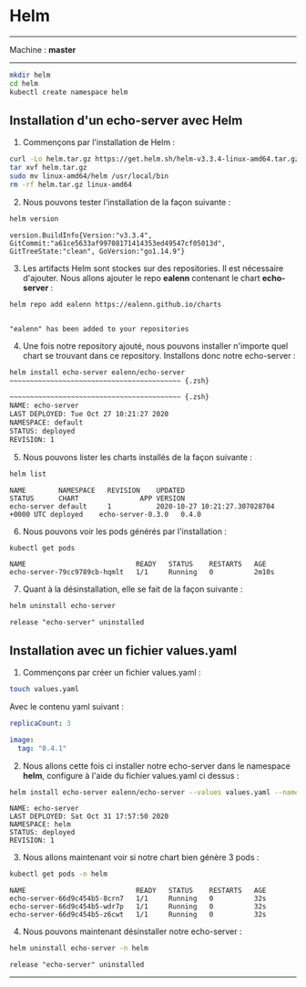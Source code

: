 # Helm

<hr>

Machine : **master**

<hr>

~~~~~~~~~~~~~~~~~~~~~~~~~~~~~~~~~~~~~~~~~~ {.zsh .numberLines}
mkdir helm
cd helm
kubectl create namespace helm
~~~~~~~~~~~~~~~~~~~~~~~~~~~~~~~~~~~~~~~~~~

## Installation d'un echo-server avec Helm

1. Commençons par l'installation de Helm :

~~~~~~~~~~~~~~~~~~~~~~~~~~~~~~~~~~~~~~~~~~ {.zsh .numberLines}
curl -Lo helm.tar.gz https://get.helm.sh/helm-v3.3.4-linux-amd64.tar.gz
tar xvf helm.tar.gz
sudo mv linux-amd64/helm /usr/local/bin
rm -rf helm.tar.gz linux-amd64
~~~~~~~~~~~~~~~~~~~~~~~~~~~~~~~~~~~~~~~~~~

2. Nous pouvons tester l'installation de la façon suivante :

~~~~~~~~~~~~~~~~~~~~~~~~~~~~~~~~~~~~~~~~~~ {.zsh .numberLines}
helm version
~~~~~~~~~~~~~~~~~~~~~~~~~~~~~~~~~~~~~~~~~~

~~~~~~~~~~~~~~~~~~~~~~~~~~~~~~~~~~~~~~~~~~ {.zsh}
version.BuildInfo{Version:"v3.3.4", GitCommit:"a61ce5633af99708171414353ed49547cf05013d", GitTreeState:"clean", GoVersion:"go1.14.9"}
~~~~~~~~~~~~~~~~~~~~~~~~~~~~~~~~~~~~~~~~~~

3. Les artifacts Helm sont stockes sur des repositories. Il est nécessaire d'ajouter. Nous allons ajouter le repo **ealenn** contenant le chart **echo-server** :

~~~~~~~~~~~~~~~~~~~~~~~~~~~~~~~~~~~~~~~~~~ {.zsh .numberLines}
helm repo add ealenn https://ealenn.github.io/charts
~~~~~~~~~~~~~~~~~~~~~~~~~~~~~~~~~~~~~~~~~~

~~~~~~~~~~~~~~~~~~~~~~~~~~~~~~~~~~~~~~~~~~ {.zsh}

"ealenn" has been added to your repositories
~~~~~~~~~~~~~~~~~~~~~~~~~~~~~~~~~~~~~~~~~~

4. Une fois notre repository ajouté, nous pouvons installer n'importe quel chart se trouvant dans ce repository. Installons donc notre echo-server :

~~~~~~~~~~~~~~~~~~~~~~~~~~~~~~~~~~~~~~~~~~ {.zsh .numberLines}
helm install echo-server ealenn/echo-server
~~~~~~~~~~~~~~~~~~~~~~~~~~~~~~~~~~~~~~~~~~ {.zsh}

~~~~~~~~~~~~~~~~~~~~~~~~~~~~~~~~~~~~~~~~~~ {.zsh}
NAME: echo-server
LAST DEPLOYED: Tue Oct 27 10:21:27 2020
NAMESPACE: default
STATUS: deployed
REVISION: 1
~~~~~~~~~~~~~~~~~~~~~~~~~~~~~~~~~~~~~~~~~~

5. Nous pouvons lister les charts installés de la façon suivante :

~~~~~~~~~~~~~~~~~~~~~~~~~~~~~~~~~~~~~~~~~~ {.zsh .numberLines}
helm list
~~~~~~~~~~~~~~~~~~~~~~~~~~~~~~~~~~~~~~~~~~
~~~~~~~~~~~~~~~~~~~~~~~~~~~~~~~~~~~~~~~~~~ {.zsh}
NAME       	NAMESPACE	REVISION	UPDATED                                	STATUS  	CHART            	APP VERSION
echo-server	default  	1       	2020-10-27 10:21:27.307028704 +0000 UTC	deployed	echo-server-0.3.0	0.4.0
~~~~~~~~~~~~~~~~~~~~~~~~~~~~~~~~~~~~~~~~~~

6. Nous pouvons voir les pods générés par l'installation :

~~~~~~~~~~~~~~~~~~~~~~~~~~~~~~~~~~~~~~~~~~ {.zsh .numberLines}
kubectl get pods
~~~~~~~~~~~~~~~~~~~~~~~~~~~~~~~~~~~~~~~~~~

~~~~~~~~~~~~~~~~~~~~~~~~~~~~~~~~~~~~~~~~~~ {.zsh}
NAME                           READY   STATUS    RESTARTS   AGE
echo-server-79cc9789cb-hqmlt   1/1     Running   0          2m10s
~~~~~~~~~~~~~~~~~~~~~~~~~~~~~~~~~~~~~~~~~~

7. Quant à la désinstallation, elle se fait de la façon suivante :

~~~~~~~~~~~~~~~~~~~~~~~~~~~~~~~~~~~~~~~~~~ {.zsh .numberLines}
helm uninstall echo-server
~~~~~~~~~~~~~~~~~~~~~~~~~~~~~~~~~~~~~~~~~~

~~~~~~~~~~~~~~~~~~~~~~~~~~~~~~~~~~~~~~~~~~ {.zsh}
release "echo-server" uninstalled
~~~~~~~~~~~~~~~~~~~~~~~~~~~~~~~~~~~~~~~~~~

## Installation avec un fichier values.yaml

1. Commençons par créer un fichier values.yaml :

~~~~~~~~~~~~~~~~~~~~~~~~~~~~~~~~~~~~~~~~~~ {.zsh .numberLines}
touch values.yaml
~~~~~~~~~~~~~~~~~~~~~~~~~~~~~~~~~~~~~~~~~~

Avec le contenu yaml suivant :

~~~~~~~~~~~~~~~~~~~~~~~~~~~~~~~~~~~~~~~~~~ {.yaml .numberLines}
replicaCount: 3

image:
  tag: "0.4.1"
~~~~~~~~~~~~~~~~~~~~~~~~~~~~~~~~~~~~~~~~~~

2. Nous allons cette fois ci installer notre echo-server dans le namespace **helm**, configure à l'aide du fichier values.yaml ci dessus :

~~~~~~~~~~~~~~~~~~~~~~~~~~~~~~~~~~~~~~~~~~ {.zsh .numberLines}
helm install echo-server ealenn/echo-server --values values.yaml --namespace helm
~~~~~~~~~~~~~~~~~~~~~~~~~~~~~~~~~~~~~~~~~~
~~~~~~~~~~~~~~~~~~~~~~~~~~~~~~~~~~~~~~~~~~ {.zsh}
NAME: echo-server
LAST DEPLOYED: Sat Oct 31 17:57:50 2020
NAMESPACE: helm
STATUS: deployed
REVISION: 1
~~~~~~~~~~~~~~~~~~~~~~~~~~~~~~~~~~~~~~~~~~

3. Nous allons maintenant voir si notre chart bien génère 3 pods :

~~~~~~~~~~~~~~~~~~~~~~~~~~~~~~~~~~~~~~~~~~ {.zsh .numberLines}
kubectl get pods -n helm
~~~~~~~~~~~~~~~~~~~~~~~~~~~~~~~~~~~~~~~~~~
~~~~~~~~~~~~~~~~~~~~~~~~~~~~~~~~~~~~~~~~~~ {.zsh}
NAME                           READY   STATUS    RESTARTS   AGE
echo-server-66d9c454b5-8crn7   1/1     Running   0          32s
echo-server-66d9c454b5-wdr7p   1/1     Running   0          32s
echo-server-66d9c454b5-z6cwt   1/1     Running   0          32s
~~~~~~~~~~~~~~~~~~~~~~~~~~~~~~~~~~~~~~~~~~

4. Nous pouvons maintenant désinstaller notre echo-server :

~~~~~~~~~~~~~~~~~~~~~~~~~~~~~~~~~~~~~~~~~~ {.zsh .numberLines}
helm uninstall echo-server -n helm
~~~~~~~~~~~~~~~~~~~~~~~~~~~~~~~~~~~~~~~~~~
~~~~~~~~~~~~~~~~~~~~~~~~~~~~~~~~~~~~~~~~~~ {.zsh}
release "echo-server" uninstalled
~~~~~~~~~~~~~~~~~~~~~~~~~~~~~~~~~~~~~~~~~~


<hr>

